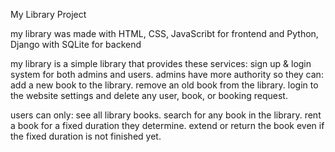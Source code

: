 My Library Project

my library was made with HTML, CSS, JavaScribt for frontend and Python, Django with SQLite for backend

my library is a simple library that provides these services:
  sign up & login system for both admins and users.
  admins have more authority so they can:
    add a new book to the library.
    remove an old book from the library.
    login to the website settings and delete any user, book, or booking request.

  users can only:
    see all library books.
    search for any book in the library.
    rent a book for a fixed duration they determine.
    extend or return the book even if the fixed duration is not finished yet.
